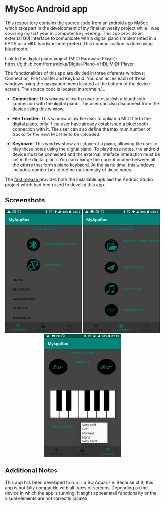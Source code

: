 MySoc Android app
==============

This respository contains the source code from an android app MySoc which take part in the development of my final university project while I was coursing my last year in Computer Engineering. This app provide an external GUI interface to comunicate with a digital piano (implemented in a FPGA as a MIDI hardware interpreter). This communication is done using bluethooth.

Link to the digital piano project (MIDI Hardware Player): https://github.com/fernandoka/Digital-Piano-VHDL-MIDI-Player


The functionalities of this app are divided in three diferents windows: Connection, File transfer and Keyboard. You can acces each of these windows using the navigation menu located at the bottom of the device screen. The source code is located in src/main/...

 - **Connection**: This window allow the user to establish a bluethooth connection with the digital piano. The user can also disconnect                       from the device using this window.

 - **File Transfer**: This window allow the user to upload a MIDI file to the digital piano, only if the user have already established a                        bluethooth connection with It. The user can also define the maximun number of tracks for the next MIDI file to be                          uploaded. 

 - **Keyboard**: This window show an octave of a piano, allowing the user to play these notes using the digital piano. To play these notes,                 the android device must be connected and the external interface interaction must be set in the digital piano. You can change the current ocatve between all the others that form a piano keybaord. At the same time, this windows include a combo-box to define the intensity of these notes. 

The [first release ](https://github.com/fernandoka/MySoc-Android-app/releases) 
provides both the installable apk and the Android Studio project which had been used to develop this app.

## Screenshots

<p align="center">
  <img src="https://github.com/fernandoka/MySoc-Android-app/blob/master/screenshots/Connection_2.png" width="250" height="400" title="Connection Window">
  <img src="https://github.com/fernandoka/MySoc-Android-app/blob/master/screenshots/FileTransfer_1.png" width="250" height="400" title="File Transfer Window">
  <img src="https://github.com/fernandoka/MySoc-Android-app/blob/master/screenshots/Keyboard_2.png" width="250" height="400" title="File Transfer Window">
</p>

## Additional Notes

This app has been developed to run in a BQ Aquaris V. Because of It, this app is not fully compatible with all types of screens. Depending on the device in which the app is running, It might appear mail functionality or the visual elements are not correctly located.

